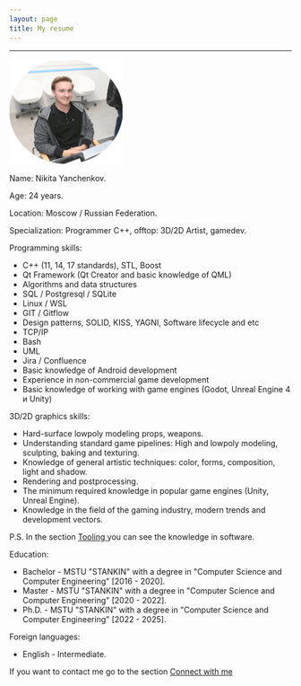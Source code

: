 ```yaml
---
layout: page
title: My resume
---
```


---

<img  src="public/img/face.png" alt="Фото автора блога" style="width: 40%; height: auto; margin: 0 auto;"/>

Name: Nikita Yanchenkov.

Age: 24 years.

Location: Moscow / Russian Federation.

Specialization: Programmer С++, offtop: 3D/2D Artist, gamedev.

Programming skills:

- C++ (11, 14, 17 standards), STL, Boost
- Qt Framework (Qt Creator and basic knowledge of QML)
- Algorithms and data structures
- SQL / Postgresql / SQLite
- Linux / WSL
- GIT / Gitflow
- Design patterns, SOLID, KISS, YAGNI, Software lifecycle and etc
- TCP/IP
- Bash
- UML
- Jira / Confluence
- Basic knowledge of Android development
- Experience in non-commercial game development
- Basic knowledge of working with game engines (Godot, Unreal Engine 4 и Unity)

3D/2D graphics skills:

- Hard-surface lowpoly modeling props, weapons.
- Understanding standard game pipelines: High and lowpoly modeling, sculpting, baking and texturing. 
- Knowledge of general artistic techniques: color, forms, composition, light and shadow.
- Rendering and postprocessing.
- The minimum required knowledge in popular game engines (Unity, Unreal Engine).
- Knowledge in the field of the gaming industry, modern trends and development vectors.

P.S. In the section <a href="https://nikiyani.github.io/tooling" target="_blank"> Tooling </a> you can see the knowledge in software.

Education: 

- Bachelor - MSTU "STANKIN" with a degree in "Computer Science and Computer Engineering" [2016 - 2020].
- Master - MSTU "STANKIN" with a degree in "Computer Science and Computer Engineering" [2020 - 2022].
- Ph.D. - MSTU "STANKIN" with a degree in "Computer Science and Computer Engineering" [2022 - 2025].

Foreign languages:

- English - Intermediate.

If you want to contact me go to the section <a href="https://nikiyani.github.io/connect_with_me" target="_blank"> Connect with me </a> 





